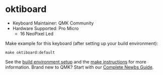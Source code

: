 # oktiboard

* Keyboard Maintainer: QMK Community
* Hardware Supported: Pro Micro
    * 16 NeoPixel Led

Make example for this keyboard (after setting up your build environment):

    make oktiboard:default

See the [build environment setup](https://docs.qmk.fm/#/getting_started_build_tools) and the [make instructions](https://docs.qmk.fm/#/getting_started_make_guide) for more information. Brand new to QMK? Start with our [Complete Newbs Guide](https://docs.qmk.fm/#/newbs).
